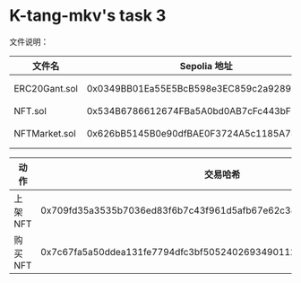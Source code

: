 # K-tang-mkv's task 3

文件说明：

| 文件名 | Sepolia 地址 | 说明 |
| --- | --- | --- |
| ERC20Gant.sol | 0x0349BB01Ea55E5BcB598e3EC859c2a9289B37Fe1 | ERC20 token 合约|
| NFT.sol | 0x534B6786612674FBa5A0bd0AB7cFc443bF372991 | NFT 合约 |
| NFTMarket.sol | 0x626bB5145B0e90dfBAE0F3724A5c1185A74a6345 | NFTMarket 合约 |


| 动作 | 交易哈希 |
| --- | --- |
| 上架NFT | 0x709fd35a3535b7036ed83f6b7c43f961d5afb67e62c382097c5dbd569a77714b |
| 购买NFT | 0x7c67fa5a50ddea131fe7794dfc3bf505240269349011217ff1251f893cdf66ae |
